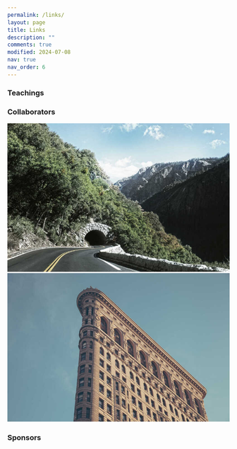 ```yaml
---
permalink: /links/
layout: page
title: Links
description: ""
comments: true
modified: 2024-07-08
nav: true
nav_order: 6
---
```

<div class="bigspacer"></div>

<div class="bigspacer"></div>

### Teachings



<div class="bigspacer"></div>

### Collaborators
[![NU-MSE](/assets/img/1.jpg "1jpg")](https://www.mccormick.northwestern.edu/materials-science/)
[![UH](/assets/img/10.jpg "10jpg")](https://uh.edu)





### Sponsors

